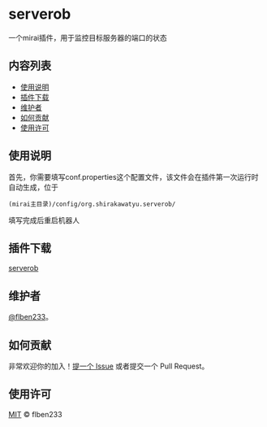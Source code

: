 # serverob
一个mirai插件，用于监控目标服务器的端口的状态

## 内容列表

- [使用说明](#使用说明)
- [插件下载](#插件下载)
- [维护者](#维护者)
- [如何贡献](#如何贡献)
- [使用许可](#使用许可)

## 使用说明

首先，你需要填写conf.properties这个配置文件，该文件会在插件第一次运行时自动生成，位于 
```
(mirai主目录)/config/org.shirakawatyu.serverob/
```
填写完成后重启机器人

## 插件下载

[serverob](https://github.com/flben233/serverob/releases)

## 维护者

[@flben233](https://github.com/flben233)。

## 如何贡献

非常欢迎你的加入！[提一个 Issue](https://github.com/flben233/serverob/issues/new) 或者提交一个 Pull Request。

## 使用许可

[MIT](LICENSE) © flben233
